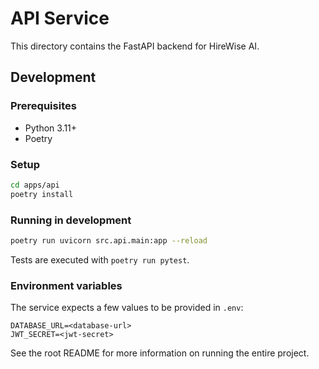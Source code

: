 # API Service

This directory contains the FastAPI backend for HireWise AI.

## Development

### Prerequisites
- Python 3.11+
- Poetry

### Setup
```bash
cd apps/api
poetry install
```

### Running in development
```bash
poetry run uvicorn src.api.main:app --reload
```

Tests are executed with `poetry run pytest`.

### Environment variables
The service expects a few values to be provided in `.env`:

```
DATABASE_URL=<database-url>
JWT_SECRET=<jwt-secret>
```

See the root README for more information on running the entire project.
